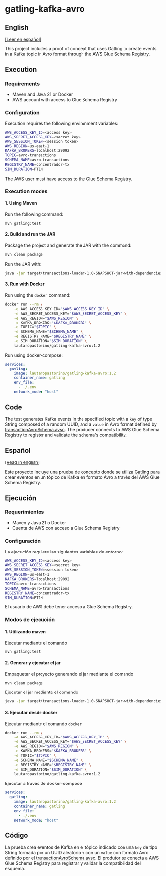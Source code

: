 # gatling-kafka-avro

## English

[[Leer en español]](#Español)

This project includes a proof of concept that uses Gatling to create events in a Kafka topic in Avro format through the AWS Glue Schema Registry.

## Execution

###  Requirements

- Maven and Java 21 or Docker
- AWS account with access to Glue Schema Registry

### Configuration

Execution requires the following environment variables:

```bash
AWS_ACCESS_KEY_ID=<access key>
AWS_SECRET_ACCESS_KEY=<secret key>
AWS_SESSION_TOKEN=<session token>
AWS_REGION=us-east-1
KAFKA_BROKERS=localhost:29092
TOPIC=avro-transactions
SCHEMA_NAME=avro-transactions
REGISTRY_NAME=concentrador-tx
SIM_DURATION=PT1M
```

The AWS user must have access to the Glue Schema Registry.

### Execution modes

#### 1. Using Maven

Run the following command:

```bash
mvn gatling:test
```

#### 2. Build and run the JAR

Package the project and generate the JAR with the command:

```bash
mvn clean package
```

Run the JAR with:

```bash
java -jar target/transactions-loader-1.0-SNAPSHOT-jar-with-dependencies.jar -s org.lautaropastorino.poc.TransactionsSimulation
```

#### 3. Run with Docker

Run using the `docker` command:

```bash
docker run --rm \
    -e AWS_ACCESS_KEY_ID="$AWS_ACCESS_KEY_ID" \
    -e AWS_SECRET_ACCESS_KEY="$AWS_SECRET_ACCESS_KEY" \
    -e AWS_REGION="$AWS_REGION" \
    -e KAFKA_BROKERS="$KAFKA_BROKERS" \
    -e TOPIC="$TOPIC" \
    -e SCHEMA_NAME="$SCHEMA_NAME" \
    -e REGISTRY_NAME="$REGISTRY_NAME" \
    -e SIM_DURATION="$SIM_DURATION" \
    lautaropastorino/gatling-kafka-avro:1.2
```

Run using docker-compose:

```yml
services:
  gatling:
    image: lautaropastorino/gatling-kafka-avro:1.2
    container_name: gatling
    env_file:
      - ./.env
    network_mode: "host"
```

## Code

The test generates Kafka events in the specified topic with a `key` of type String composed of a random UUID, and a `value` in Avro format defined by [transactionAvroSchema.avsc](src/main/resources/avro/transactionAvroSchema.avsc). The producer connects to AWS Glue Schema Registry to register and validate the schema's compatibility.

## Español

[[Read in english]](#English)

Este proyecto incluye una prueba de concepto donde se utiliza [Gatling](https://www.gatling.io/) para crear eventos en un tópico de Kafka en formato Avro a través del AWS Glue Schema Registry.

## Ejecución

###  Requerimientos
 
- Maven y Java 21 o Docker
- Cuenta de AWS con acceso a Glue Schema Registry

### Configuración

La ejecución requiere las siguientes variables de entorno:

```bash
AWS_ACCESS_KEY_ID=<access key>
AWS_SECRET_ACCESS_KEY=<secret key>
AWS_SESSION_TOKEN=<session token>
AWS_REGION=us-east-1
KAFKA_BROKERS=localhost:29092
TOPIC=avro-transactions
SCHEMA_NAME=avro-transactions
REGISTRY_NAME=concentrador-tx
SIM_DURATION=PT1M
```

El usuario de AWS debe tener acceso a Glue Schema Registry.

### Modos de ejecución

#### 1. Utilizando maven

Ejecutar mediante el comando 

```bash
mvn gatling:test
```

#### 2. Generar y ejecutar el jar

Empaquetar el proyecto generando el jar mediante el comando

```bash
mvn clean package
```

Ejecutar el jar mediante el comando

```bash
java -jar target/transactions-loader-1.0-SNAPSHOT-jar-with-dependencies.jar -s org.lautaropastorino.poc.TransactionsSimulation
```

#### 3. Ejecutar desde docker

Ejecutar mediante el comando `docker`

```bash
docker run --rm \
    -e AWS_ACCESS_KEY_ID="$AWS_ACCESS_KEY_ID" \
    -e AWS_SECRET_ACCESS_KEY="$AWS_SECRET_ACCESS_KEY" \
    -e AWS_REGION="$AWS_REGION" \
    -e KAFKA_BROKERS="$KAFKA_BROKERS" \
    -e TOPIC="$TOPIC" \
    -e SCHEMA_NAME="$SCHEMA_NAME" \
    -e REGISTRY_NAME="$REGISTRY_NAME" \
    -e SIM_DURATION="$SIM_DURATION" \
    lautaropastorino/gatling-kafka-avro:1.2
```

Ejecutar a través de docker-compose

```yml
services:
  gatling:
    image: lautaropastorino/gatling-kafka-avro:1.2
    container_name: gatling
    env_file:
      - ./.env
    network_mode: "host"
```

## Código

La prueba crea eventos de Kafka en el tópico indicado con una `key` de tipo String formada por un UUID aleatorio y con un `value` con formato Avro definido por el [transactionAvroSchema.avsc](src/main/resources/avro/transactionAvroSchema.avsc). El produtor se conecta a AWS Glue Schema Registry para registrar y validar la compatibilidad del esquema.